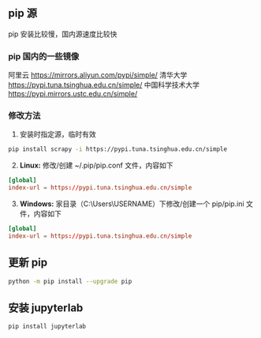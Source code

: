 ## pip 源
pip 安装比较慢，国内源速度比较快

### pip 国内的一些镜像

阿里云 https://mirrors.aliyun.com/pypi/simple/ 
清华大学 https://pypi.tuna.tsinghua.edu.cn/simple/ 
中国科学技术大学 https://pypi.mirrors.ustc.edu.cn/simple/

### 修改方法

1. 安装时指定源，临时有效

```sh
pip install scrapy -i https://pypi.tuna.tsinghua.edu.cn/simple
```

2. **Linux:** 修改/创建 ~/.pip/pip.conf 文件，内容如下

```conf
[global]
index-url = https://pypi.tuna.tsinghua.edu.cn/simple
```

3. **Windows:** 家目录（C:\Users\USERNAME）下修改/创建一个 pip/pip.ini 文件，内容如下
```conf
[global]
index-url = https://pypi.tuna.tsinghua.edu.cn/simple
```

## 更新 pip

```sh
python -m pip install --upgrade pip
```

## 安装 jupyterlab

```sh
pip install jupyterlab
```

